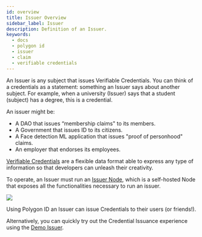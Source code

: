 ```yaml
---
id: overview
title: Issuer Overview
sidebar_label: Issuer
description: Definition of an Issuer.
keywords: 
  - docs
  - polygon id
  - issuer
  - claim
  - verifiable credentials
---
```


An Issuer is any subject that issues Verifiable Credentials. You can think of a credentials as a statement: something an Issuer says about another subject. For example, when a university (Issuer) says that a student (subject) has a degree, this is a credential.

An issuer might be: 

- A DAO that issues “membership claims" to its members.
- A Government that issues ID to its citizens.
- A Face detection ML application that issues "proof of personhood" claims. 
- An employer that endorses its employees.

[Verifiable Credentials](https://www.w3.org/TR/vc-data-model/) are a flexible data format able to express any type of information so that developers can unleash their creativity.

To operate, an Issuer must run an [Issuer Node](../issuer-node/issuer-node-overview.md), which is a self-hosted Node that exposes all the functionalities necessary to run an issuer.

![](/img/issuer-intro.png)

Using Polygon ID an Issuer can issue Credentials to their users (or friends!).

Alternatively, you can quickly try out the Credential Issuance experience using the [Demo Issuer](demo-issuer.md).
